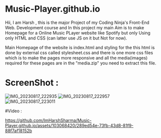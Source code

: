 # Music-Player.github.io

Hii, I am Harsh , this is the major Project of my Coding Ninja's Front-End Web. Development course and In this project my main Aim is to make Homepage  for a Online Music PLayer website like Spotify but only Using only HTML and CSS (can latter use JS on it but Not for now).

Main Homepage of the website is index.html and styling for the this html is done by external css called stylesheet.css and  there is one more css files which is to make the pages more responsive and all the media(images) required for these pages are in the "media.zip" you need to extract this file.
# ScreenShot :

![IMG_20230817_222935](https://github.com/ImHarshSharma/Music-Player.github.io/assets/103068420/05e02fa2-f861-4e9c-83f2-d00b6df18fd2)
![IMG_20230817_222957](https://github.com/ImHarshSharma/Music-Player.github.io/assets/103068420/d904704a-2a1e-4695-993f-a1b431cd12b3)
![IMG_20230817_223011](https://github.com/ImHarshSharma/Music-Player.github.io/assets/103068420/f529d8d1-2775-4272-80a8-b140fbdd098c)

#Video :

https://github.com/ImHarshSharma/Music-Player.github.io/assets/103068420/289ed54e-73fb-43d8-81f9-88f7af18152b


